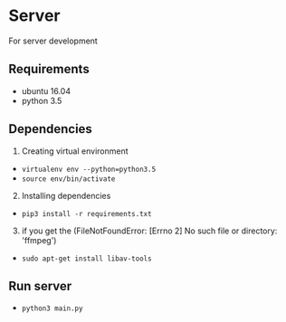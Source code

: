 # Server
For server development


## Requirements
- ubuntu 16.04
- python 3.5


## Dependencies
1. Creating virtual environment
- `virtualenv env --python=python3.5`
- `source env/bin/activate`

2. Installing dependencies
- `pip3 install -r requirements.txt`

3. if you get the (FileNotFoundError: [Errno 2] No such file or directory: 'ffmpeg')
- `sudo apt-get install libav-tools`


## Run server
- `python3 main.py`
